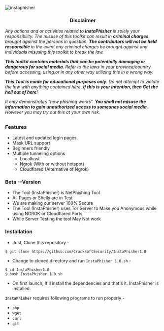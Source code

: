 <!-- InstaPhisher -->
![instaphisher](https://user-images.githubusercontent.com/69074572/152233834-a5414036-d0bc-43c6-aaa5-1d09a2b3a8f9.png)

<h3><p align="center">Disclaimer</p></h3>

<i>Any actions and or activities related to <b>InstaPhisher</b> is solely your responsibility. The misuse of this toolkit can result in <b>criminal charges</b> brought against the persons in question. <b>The contributors will not be held responsible</b> in the event any criminal charges be brought against any individuals misusing this toolkit to break the law.

<b>This toolkit contains materials that can be potentially damaging or dangerous for social media</b>. Refer to the laws in your province/country before accessing, using,or in any other way utilizing this in a wrong way.

<b>This Tool is made for educational purposes only</b>. Do not attempt to violate the law with anything contained here. <b>If this is your intention, then Get the hell out of here</b>!

It only demonstrates "how phishing works". <b>You shall not misuse the information to gain unauthorized access to someones social media</b>. However you may try out this at your own risk.</i>

##

### Features

- Latest and updated login pages.
- Mask URL support 
- Beginners friendly
- Multiple tunneling options
  - Localhost
  - Ngrok (With or without hotspot)
  - Cloudflared (Alternative of Ngrok)


### Beta --Version
  - The Tool (InstaPhisher) is NetPhishing Tool
  - All Pages or Shells are in Test
  - We are making our server 100% Secure
  - The Tool (InstaPhisher) uses Tor Server to Make you Anonymous while using NGROK or Cloudflared Ports
  - While Server Testing the tool May Not work

### Installation

- Just, Clone this repository -
```
$ git clone https://github.com/CracksoftSecurity/InstaPhisher1.0
```

- Change to cloned directory and run `InstaPhisher 1.0.sh` -
```
$ cd InstaPhisher1.0
$ bash InstaPhisher 1.0.sh
```

- On first launch, It'll install the dependencies and that's it. InstaPhisher is installed.



**`InstaPhisher`** requires following programs to run properly - 
- `php`
- `wget`
- `curl`
- `git`
